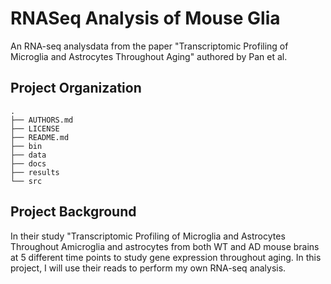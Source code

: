 RNASeq Analysis of Mouse Glia
==============================
An RNA-seq analysdata from the paper "Transcriptomic Profiling of Microglia and Astrocytes Throughout Aging" authored by Pan et al.

Project Organization
--------------------
    .
    ├── AUTHORS.md
    ├── LICENSE
    ├── README.md
    ├── bin
    ├── data
    ├── docs
    ├── results
    └── src

Project Background
-------------------
In their study "Transcriptomic Profiling of Microglia and Astrocytes Throughout Amicroglia and astrocytes from both WT and AD mouse brains at 5 different time points to study gene expression throughout aging. In this project, I will use their reads to perform my own RNA-seq analysis.